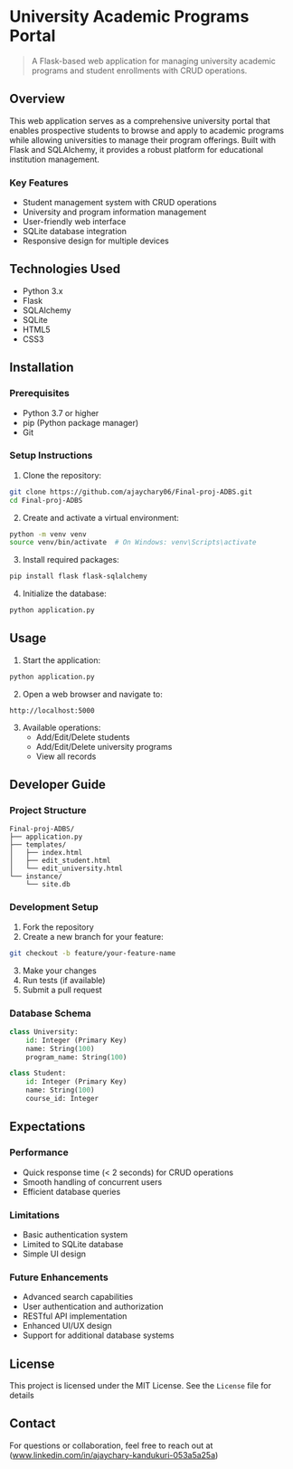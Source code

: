 
# University Academic Programs Portal

> A Flask-based web application for managing university academic programs and student enrollments with CRUD operations.

## Overview

This web application serves as a comprehensive university portal that enables prospective students to browse and apply to academic programs while allowing universities to manage their program offerings. Built with Flask and SQLAlchemy, it provides a robust platform for educational institution management.

### Key Features
- Student management system with CRUD operations
- University and program information management
- User-friendly web interface
- SQLite database integration
- Responsive design for multiple devices

## Technologies Used
- Python 3.x
- Flask
- SQLAlchemy
- SQLite
- HTML5
- CSS3

## Installation

### Prerequisites
- Python 3.7 or higher
- pip (Python package manager)
- Git

### Setup Instructions
1. Clone the repository:
```bash
git clone https://github.com/ajaychary06/Final-proj-ADBS.git
cd Final-proj-ADBS
```

2. Create and activate a virtual environment:
```bash
python -m venv venv
source venv/bin/activate  # On Windows: venv\Scripts\activate
```

3. Install required packages:
```bash
pip install flask flask-sqlalchemy
```

4. Initialize the database:
```bash
python application.py
```

## Usage

1. Start the application:
```bash
python application.py
```

2. Open a web browser and navigate to:
```
http://localhost:5000
```

3. Available operations:
   - Add/Edit/Delete students
   - Add/Edit/Delete university programs
   - View all records

## Developer Guide

### Project Structure
```
Final-proj-ADBS/
├── application.py
├── templates/
│   ├── index.html
│   ├── edit_student.html
│   └── edit_university.html
└── instance/
    └── site.db
```

### Development Setup
1. Fork the repository
2. Create a new branch for your feature:
```bash
git checkout -b feature/your-feature-name
```
3. Make your changes
4. Run tests (if available)
5. Submit a pull request

### Database Schema
```python
class University:
    id: Integer (Primary Key)
    name: String(100)
    program_name: String(100)

class Student:
    id: Integer (Primary Key)
    name: String(100)
    course_id: Integer
```

## Expectations

### Performance
- Quick response time (< 2 seconds) for CRUD operations
- Smooth handling of concurrent users
- Efficient database queries

### Limitations
- Basic authentication system
- Limited to SQLite database
- Simple UI design

### Future Enhancements
- Advanced search capabilities
- User authentication and authorization
- RESTful API implementation
- Enhanced UI/UX design
- Support for additional database systems

## License

This project is licensed under the MIT License. See the ```License``` file for details

## Contact

For questions or collaboration, feel free to reach out at (www.linkedin.com/in/ajaychary-kandukuri-053a5a25a)
